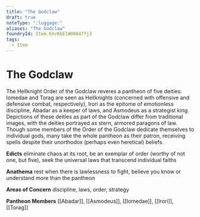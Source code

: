 ```yaml
---
title: "The Godclaw"
draft: true
noteType: ":luggage:"
aliases: "The Godclaw"
foundryId: Item.6XrKbElW00847fj3
tags:
  - Item
---
```


# The Godclaw

The Hellknight Order of the Godclaw reveres a pantheon of five deities: Iomedae and Torag are seen as Hellknights (concerned with offensive and defensive combat, respectively), Irori as the epitome of emotionless discipline, Abadar as a keeper of laws, and Asmodeus as a strategist king. Depictions of these deities as part of the Godclaw differ from traditional images, with the deities portrayed as stern, armored paragons of law. Though some members of the Order of the Godclaw dedicate themselves to individual gods, many take the whole pantheon as their patron, receiving spells despite their unorthodox (perhaps even heretical) beliefs.

**Edicts** eliminate chaos at its root, be an exemplar of order (worthy of not one, but five), seek the universal laws that transcend individual faiths

**Anathema** rest when there is lawlessness to fight, believe you know or understand more than the pantheon

**Areas of Concern** discipline, laws, order, strategy

**Pantheon Members** [[Abadar]], [[Asmodeus]], [[Iomedae]], [[Irori]], [[Torag]]
